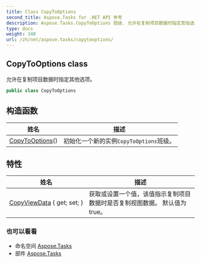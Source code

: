```yaml
---
title: Class CopyToOptions
second_title: Aspose.Tasks for .NET API 参考
description: Aspose.Tasks.CopyToOptions 班级. 允许在复制项目数据时指定其他选项
type: docs
weight: 340
url: /zh/net/aspose.tasks/copytooptions/
---
```

## CopyToOptions class

允许在复制项目数据时指定其他选项。

```csharp
public class CopyToOptions
```

## 构造函数

| 姓名 | 描述 |
| --- | --- |
| [CopyToOptions](copytooptions/)() | 初始化一个新的实例`CopyToOptions`班级。 |

## 特性

| 姓名 | 描述 |
| --- | --- |
| [CopyViewData](../../aspose.tasks/copytooptions/copyviewdata/) { get; set; } | 获取或设置一个值，该值指示复制项目数据时是否复制视图数据。 默认值为true。 |

### 也可以看看

* 命名空间 [Aspose.Tasks](../../aspose.tasks/)
* 部件 [Aspose.Tasks](../../)


